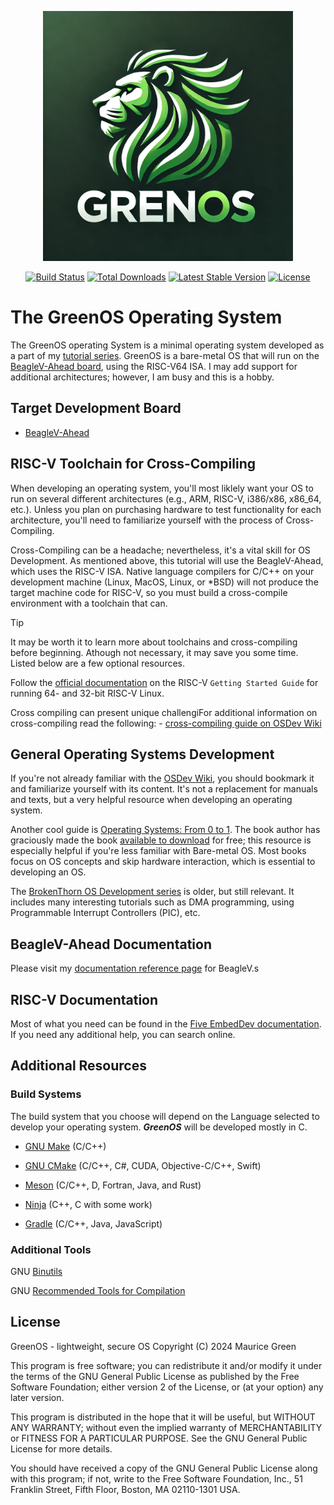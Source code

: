 <p align="center"><a href="https://0x0m03ii.github.io/GreenOS" target="_blank"><img src="Docs/img/GreenOS.png" width="400" alt="GreenOS Logo"></a></p>

<p align="center">
<a href="#"><img src="https://github.com/#" alt="Build Status"></a>
<a href="#"><img src="https://img.shields.io/packagist/#" alt="Total Downloads"></a>
<a href="#"><img src="https://img.shields.io/packagist/#" alt="Latest Stable Version"></a>
<a href="#"><img src="https://img.shields.io/packagist/#" alt="License"></a>
</p>

#  The GreenOS Operating System
The GreenOS operating System is a minimal operating system developed as a part of my [tutorial series]().  GreenOS is a bare-metal OS that will run on the [BeagleV-Ahead board](https://www.beagleboard.org/boards/beaglev-ahead), using the RISC-V64 ISA.  I may add support for additional architectures; however, I am busy and this is a hobby.


## Target Development Board
- [BeagleV-Ahead](https://docs.beagle.cc/boards/beaglev/ahead/01-introduction.html)


## RISC-V Toolchain for Cross-Compiling
When developing an operating system, you'll most liklely want your OS to run on several different architectures (e.g., ARM, RISC-V, i386/x86, x86_64, etc.).  Unless you plan on purchasing hardware to test functionality for each architecture, you'll need to familiarize yourself with the process of Cross-Compiling.

Cross-Compiling can be a headache; nevertheless, it's a vital skill for OS Development.  As mentioned above, this tutorial will use the BeagleV-Ahead, which uses the RISC-V ISA.  Native language compilers for C/C++ on your development machine (Linux, MacOS, Linux, or *BSD) will not produce the target machine code for RISC-V, so you must build a cross-compile environment with a toolchain that can.

> [!TIP]
> It may be worth it to learn more about toolchains and cross-compiling before
> beginning.  Athough not necessary, it may save you some time.  Listed below
> are a few optional resources.

Follow the [official documentation](https://risc-v-getting-started-guide.readthedocs.io/en/latest/linux-qemu.html) on the RISC-V `Getting Started Guide` for running 64- and 32-bit RISC-V Linux.

Cross compiling can present unique challengiFor additional information on cross-compiling read the following:
	-  [cross-compiling guide on OSDev Wiki](https://wiki.osdev.org/GCC_Cross-Compiler)

## General Operating Systems Development
If you're not already familiar with the [OSDev Wiki](https://wiki.osdev.org), you should bookmark it and familiarize yourself with its content.  It's not a replacement for manuals and texts, but a very helpful resource when developing an operating system.

Another cool guide is [Operating Systems: From 0 to 1](https://tuhdo.github.io/os01/).  The book author has graciously made the book [available to download](https://github.com/tuhdo/os01/blob/master/Operating_Systems_From_0_to_1.pdf) for free; this resource is especially helpful if you're less familiar with Bare-metal OS.  Most books focus on OS concepts and skip hardware interaction, which is essential to developing an OS.

The [BrokenThorn OS Development series](http://www.brokenthorn.com/Resources/OSDevIndex.html) is older, but still relevant.  It includes many interesting tutorials such as DMA programming, using Programmable Interrupt Controllers (PIC), etc.


## BeagleV-Ahead Documentation

Please visit my [documentation reference page](Docs/BeagleV/README.md) for BeagleV.s

## RISC-V Documentation

Most of what you need can be found in the [Five EmbedDev documentation](https://five-embeddev.com/riscv-user-isa-manual/Priv-v1.12/riscv-spec.html).  If you need any additional help, you can search online.

## Additional Resources

### Build Systems
The build system that you choose will depend on the Language selected to develop your operating system.  ***GreenOS*** will be developed mostly in C.

- [GNU Make](https://www.gnu.org/software/make/) (C/C++)

- [GNU CMake](https://cmake.org/) (C/C++, C#, CUDA, Objective-C/C++, Swift)

- [Meson](https://mesonbuild.com/Quick-guide.html) (C/C++, D, Fortran, Java, and Rust)

- [Ninja](https://ninja-build.org/manual.html) (C++, C with some work)

- [Gradle](https://gradle.org/) (C/C++, Java, JavaScript)

### Additional Tools
GNU [Binutils](https://www.gnu.org/software/binutils/)

GNU [Recommended Tools for Compilation](https://www.gnu.org/software/libc/manual/html_node/Tools-for-Compilation.html "Tools For Compiling")

## License

GreenOS - lightweight, secure OS
Copyright (C) 2024 Maurice Green

This program is free software; you can redistribute it and/or modify
it under the terms of the GNU General Public License as published by
the Free Software Foundation; either version 2 of the License, or
(at your option) any later version.

This program is distributed in the hope that it will be useful,
but WITHOUT ANY WARRANTY; without even the implied warranty of
MERCHANTABILITY or FITNESS FOR A PARTICULAR PURPOSE.  See the
GNU General Public License for more details.

You should have received a copy of the GNU General Public License along
with this program; if not, write to the Free Software Foundation, Inc.,
51 Franklin Street, Fifth Floor, Boston, MA 02110-1301 USA.